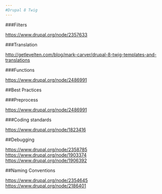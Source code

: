 ```yaml
---
#Drupal 8 Twig
---
```


###Filters

https://www.drupal.org/node/2357633

###Translation

http://getlevelten.com/blog/mark-carver/drupal-8-twig-templates-and-translations

###Functions

https://www.drupal.org/node/2486991

##Best Practices

###Preprocess

https://www.drupal.org/node/2486991

###Coding standards

https://www.drupal.org/node/1823416

##Debugging

https://www.drupal.org/node/2358785
https://www.drupal.org/node/1903374
https://www.drupal.org/node/1906392

##Naming Conventions

https://www.drupal.org/node/2354645
https://www.drupal.org/node/2186401